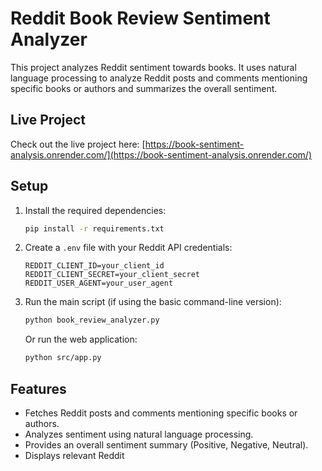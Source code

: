 # Reddit Book Review Sentiment Analyzer

This project analyzes Reddit sentiment towards books. It uses natural language processing to analyze Reddit posts and comments mentioning specific books or authors and summarizes the overall sentiment.

## Live Project

Check out the live project here: [https://book-sentiment-analysis.onrender.com/](https://book-sentiment-analysis.onrender.com/)

## Setup

1. Install the required dependencies:

    ```bash
    pip install -r requirements.txt
    ```

2. Create a `.env` file with your Reddit API credentials:

    ```
    REDDIT_CLIENT_ID=your_client_id
    REDDIT_CLIENT_SECRET=your_client_secret
    REDDIT_USER_AGENT=your_user_agent
    ```

3. Run the main script (if using the basic command-line version):

    ```bash
    python book_review_analyzer.py
    ```

    Or run the web application:

    ```bash
    python src/app.py
    ```

## Features

- Fetches Reddit posts and comments mentioning specific books or authors.
- Analyzes sentiment using natural language processing.
- Provides an overall sentiment summary (Positive, Negative, Neutral).
- Displays relevant Reddit
